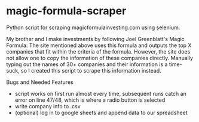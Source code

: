 # magic-formula-scraper

Python script for scraping magicformulainvesting.com using selenium.

My brother and I make investments by following Joel Greenblatt's Magic Formula.
The site mentioned above uses this formula and outputs the top X companies that fit within
the criteria of the formula. However, the site does not allow one to copy the information of
these companies directly. Manually typing out the names of 30+ companies and their information
is a time-suck, so I created this script to scrape this information instead.

Bugs and Needed Features
+ script works on first run almost every time, subsequent runs catch an error on line 47/48, which is where a radio button is selected
+ write company info to .csv
+ (optional) log in to google sheets and append data to our spreadsheet
